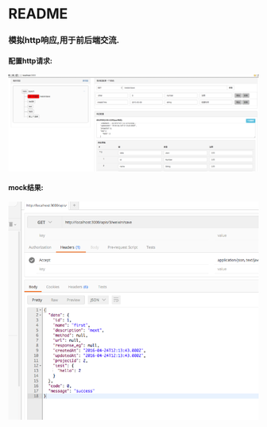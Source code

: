 # README #

### 模拟http响应,用于前后端交流.

#### 配置http请求:
![配置http请求](https://github.com/shaoyihe/mock-http-response/blob/master/readme/config-request.png?raw=true)

#### mock结果:
![mock结果](https://github.com/shaoyihe/mock-http-response/blob/master/readme/response.png?raw=true)